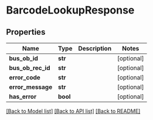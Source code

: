 # BarcodeLookupResponse

## Properties
Name | Type | Description | Notes
------------ | ------------- | ------------- | -------------
**bus_ob_id** | **str** |  | [optional] 
**bus_ob_rec_id** | **str** |  | [optional] 
**error_code** | **str** |  | [optional] 
**error_message** | **str** |  | [optional] 
**has_error** | **bool** |  | [optional] 

[[Back to Model list]](../README.md#documentation-for-models) [[Back to API list]](../README.md#documentation-for-api-endpoints) [[Back to README]](../README.md)


